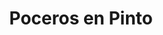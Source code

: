 ---
id: 'service-13'

title: 'Poceros en Pinto'

titleMeta: "Desatascos y Poceros en Pinto - Desatrancos Urgentes 24h"
canonical: https://www.desatascos-madrid.com/desatascos/desatascos-pinto

 

lugar: 'Pinto'

mediumImage: 'desatascospinto-md.webp'

largeImage: 'desatascospinto-md.webp'

metaContent: "Desatascos y Poceros en Pinto. Desatrancos urgentes 24h ⏰. Soluciones rápidas y eficaces en tus emergencias. ¡Llámanos! ☎️ 647 376 782."

detailBreadcrumbSubTitle: 'Single Service'

detailBreadcrumbDesc: 'Somos la empresa de desatascos más económica en toda la Comunidad de Madrid. Llámanos y compruébalo.'


title2: 'Desatascos Pinto'
#PARRAFO color negro de fondo y letras en verde
detailSubTitle: 'Desatascos y obras de pocería en Pinto: soluciones para problemas de alcantarillado'

#PARRAFO slider
parrafo: "Soluciones integrales para los problemas de alcantarillado en Pinto"

#PARRAFO Primera pregunta



descripcion: "En la ciudad de Pinto, al igual que en muchas otras ciudades, el correcto funcionamiento de las redes de alcantarillado es fundamental para garantizar la salud pública y el cuidado del medio ambiente. Desatascos Pociten es una empresa especializada en servicios de alcantarillado, que ofrece soluciones para todo tipo de problemas en las redes de alcantarillado, desde desatascos hasta obras de pocería.."
detailDesc:

#PARRAFO Segunda pregunta
pregunta2: "¿Por qué es importante mantener en buen estado las redes de alcantarillado?"
descripcion1: "Las redes de alcantarillado son un elemento clave para el correcto funcionamiento de los sistemas de saneamiento. Su mantenimiento adecuado es fundamental para evitar problemas de salud pública y medioambientales. Las obstrucciones, roturas, filtraciones y fugas pueden causar problemas en la calidad del agua, daños en las estructuras e incluso contaminación del agua. Por tanto, es necesario realizar un mantenimiento adecuado de las mismas para asegurarnos de que no se produzcan obstrucciones o roturas."
descripcion2: ""

#PARRAFO Tercera pregunta
pregunta3: "Problemas más comunes en las redes de alcantarillado"
descripcion3: "Las redes de alcantarillado están expuestas a múltiples factores que pueden provocar su deterioro. Algunos de los problemas más comunes que pueden surgir en las redes de alcantarillado son las obstrucciones, roturas, filtraciones y fugas. Estos problemas pueden causar malos olores, inundaciones, daños en las estructuras y, en el peor de los casos, contaminación del agua."

#Set inner Html con contenido variable

contenidoDescripcion: "
<h3>Obstrucciones</h3>
<p>Las obstrucciones son una de las causas más comunes de problemas en las redes de alcantarillado. Estas pueden deberse a una gran variedad de causas, como acumulación de residuos sólidos, grasa o cabello. Si no se tratan a tiempo, pueden provocar inundaciones y malos olores.</p>
<br>

<h3>Roturas</h3>
<p>Las roturas son otro problema que puede surgir en las redes de alcantarillado. Estas pueden ser causadas por diversos factores, como el envejecimiento de las tuberías, el asentamiento del terreno o la presión del agua. Si no se reparan a tiempo, pueden causar daños irreparables en las estructuras.</p>
<br>
<h3>Filtraciones y fugas</h3>
<p>Las filtraciones y fugas son otro problema común en las redes de alcantarillado. Estos problemas pueden causar problemas en la calidad del agua, así como pérdidas económicas importantes debido al desperdicio de recursos.</p>
<br>
<h2>Soluciones ofrecidas por Desatascos Pociten</h2>
<p>En Desatascos Pociten ofrecemos soluciones para todo tipo de problemas en las redes de alcantarillado. Algunas de las soluciones que ofrecemos son las siguientes:</p>
<br>
<h3>Desatascos</h3>
<p>Ofrecemos servicios de desatascos para solucionar los problemas de obstrucción en las redes de alcantarillado. Contamos con el equipo y la tecnología necesarios para realizar esta tarea de forma rápida y eficaz.</p>
<br>
<h3>Obras de pocería</h3>
<p>Realizamos obras de pocería para reparar roturas y filtraciones en las redes de alcantarillado. Contamos con un equipo de profesionales especializados en la reparación de tuberías y la resolución de cualquier problema que pueda surgir.</p>
<br>
<h3>Limpieza y Mantenimiento</h3>
<p>Ofrecemos servicios de limpieza y mantenimiento preventivo para evitar la aparición de problemas en las redes de alcantarillado. Realizamos inspecciones periódicas para detectar posibles problemas y prevenir su aparición.</p>
<br>
<h2>¿Cómo podemos ayudarte en Desatascos Pociten?</h2>
<p>En Desatascos Pociten, contamos con un equipo de profesionales altamente capacitados y con una amplia experiencia en la reparación de redes de alcantarillado. Nos aseguramos de ofrecer un servicio de calidad, rápido y eficiente. Además, utilizamos la última tecnología para realizar las tareas de manera más precisa y efectiva.</p>
<p>En cuanto a los precios, ofrecemos presupuestos claros y transparentes para que nuestros clientes sepan exactamente lo que están pagando. Además, ofrecemos garantía en nuestros servicios para que nuestros clientes se sientan seguros y tranquilos.</p>
<br>
<h2>Servicios adicionales</h2>
<p>Además de los servicios de desatascos y obras de pocería, en Desatascos Pociten ofrecemos una amplia variedad de servicios adicionales relacionados con el alcantarillado. Algunos de ellos son los siguientes:</p>
<br>
<h3>Inspección de tuberías</h3>
<p>Realizamos inspecciones de tuberías mediante cámaras de alta definición para detectar posibles problemas en las redes de alcantarillado. Esta tecnología nos permite detectar problemas de manera más precisa y efectiva, evitando la necesidad de realizar excavaciones innecesarias.</p>
<br>
<h3>Rehabilitación de tuberías</h3>
<p>Ofrecemos servicios de rehabilitación de tuberías para reparar los problemas sin la necesidad de reemplazar las tuberías completas. Esta técnica es muy útil para reparar roturas y fugas, y se realiza con un mínimo de excavación.</p>
<br>
<h3>Limpieza de fosas sépticas</h3>
<p>Realizamos servicios de limpieza y vaciado de fosas sépticas, asegurando su correcto funcionamiento y evitando problemas de salud pública y medioambientales.</p>
<br>


"

#PARRAFO Cuarta pregunta
pregunta4: "¿Por qué elegir a Desatascos Pociten?"
descripcion4: "Elegir a Desatascos Pociten como su empresa de confianza para la reparación de las redes de alcantarillado en Pinto es una excelente opción. Somos una empresa líder en el sector de alcantarillado, con una amplia experiencia y un equipo altamente capacitado."

#PARRAFO Quinta pregunta

descripcion5: "En definitiva, en Desatascos Pociten somos conscientes de la importancia de mantener en buen estado las redes de alcantarillado para garantizar un entorno saludable y seguro. Ofrecemos soluciones efectivas para los problemas de desatascos y obras de pocería en Pinto, asegurando un servicio rápido, eficiente y de calidad. Si tienes algún problema en tus redes de alcantarillado, no dudes en contactarnos para recibir asesoramiento y un presupuesto sin compromiso."




#OPCIONES LI

option1: '✅ Pisos y viviendas en general con problemas de atascos en bañeras, fregaderos o inodoros.'
option2: '✅ Chalets individuales, adosados o pareados de clientes particulares en general con problemas de atascos en arquetas de hojas o tierra. '
option3: '✅ Colegios con atascos en general de aseos y arquetas de patios.'
option4: '✅ Urbanizaciones con atascos, arquetas deterioradas, problemas de tuberías o bajantes.'
option5: '✅ Restaurantes con problemas de atascos en cocina, fregaderos o en los aseos de los clientes.'
option6: '✅ Instalaciones deportivas con problemas en los desagües de las piscina o vaciado de arquetas en los vestuarios.'
option7: '✅ Hoteles para el mantenimiento de sus instalaciones, queriendo dar siempre el mejor servicio a sus huéspedes.'
option 8: '✅ Multinacionales para incidencias o mantenimiento de las instalaciones distribuidas en sus oficinas.'
option 9: '✅ Naves industriales, que generan residuos que sin remedio se acumulan en sus arquetas produciendo atrancos.'


#PARRAFO TEXTO FONDO NEGRO LETRAS VERDES ANTES DE BOTON

parrafo1: '<h2>24 HORAS A TU SERVICIO</h2>'

isFeatured: true
---